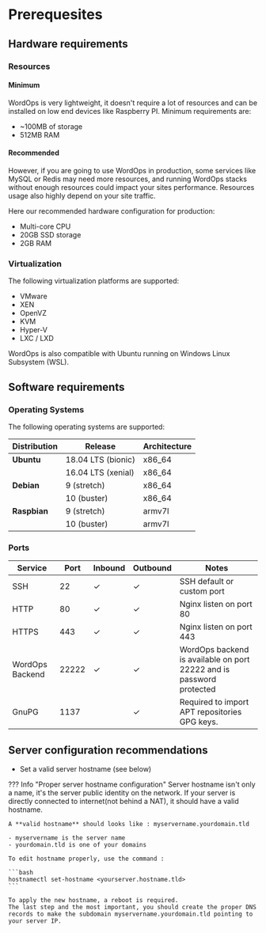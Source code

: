 # Prerequesites

## Hardware requirements

### Resources

#### Minimum

WordOps is very lightweight, it doesn't require a lot of resources and can be installed on low end devices like Raspberry PI. Minimum requirements are:

- ~100MB of storage
- 512MB RAM

#### Recommended

However, if you are going to use WordOps in production, some services like MySQL or Redis may need more resources, and running WordOps stacks without enough resources could impact your sites performance. Resources usage also highly depend on your site traffic.

Here our recommended hardware configuration for production:

- Multi-core CPU
- 20GB SSD storage
- 2GB RAM

### Virtualization

The following virtualization platforms are supported:

- VMware
- XEN
- OpenVZ
- KVM
- Hyper-V
- LXC / LXD

WordOps is also compatible with Ubuntu running on Windows Linux Subsystem (WSL).

## Software requirements

### Operating Systems

The following operating systems are supported:

| Distribution | Release            | Architecture |
| ------------ | ------------------ | ------------ |
| **Ubuntu**   | 18.04 LTS (bionic) | x86_64       |
|              | 16.04 LTS (xenial) | x86_64       |
| **Debian**   | 9 (stretch)        | x86_64       |
|              | 10 (buster)        | x86_64       |
| **Raspbian** | 9 (stretch)        | armv7l       |
|              | 10 (buster)        | armv7l       |

### Ports

| Service         | Port  | Inbound | Outbound | Notes                                                                |
| --------------- | ----- | ------- | -------- | -------------------------------------------------------------------- |
| SSH             | 22    | ✓       | ✓        | SSH default or custom port                                           |
| HTTP            | 80    | ✓       | ✓        | Nginx listen on port 80                                              |
| HTTPS           | 443   | ✓       | ✓        | Nginx listen on port 443                                             |
| WordOps Backend | 22222 | ✓       | ✓        | WordOps backend is available on port 22222 and is password protected |
| GnuPG           | 1137  |         | ✓        | Required to import APT repositories GPG keys.                        |

## Server configuration recommendations

- Set a valid server hostname (see below)

??? Info "Proper server hostname configuration"
    Server hostname isn't only a name, it's the server public identity on the network. If your server is directly connected to internet(not behind a NAT),
    it should have a valid hostname.

    A **valid hostname** should looks like : myservername.yourdomain.tld

    - myservername is the server name
    - yourdomain.tld is one of your domains

    To edit hostname properly, use the command :

    ```bash
    hostnamectl set-hostname <yourserver.hostname.tld>
    ```

    To apply the new hostname, a reboot is required.
    The last step and the most important, you should create the proper DNS records to make the subdomain myservername.yourdomain.tld pointing to your server IP.
